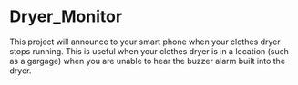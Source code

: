 # Dryer_Monitor
 
This project will announce to your smart phone when your clothes dryer stops running. This is useful when your clothes dryer is in a location (such as a gargage) when you are unable to hear the buzzer alarm built into the dryer.
